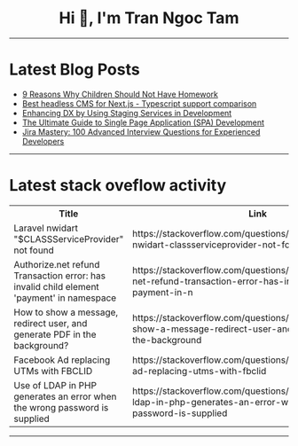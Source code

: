 <h1 align="center">Hi 👋, I'm Tran Ngoc Tam</h1>

---

# Latest Blog Posts 
<!-- BLOG-POST-LIST:START -->
- [9 Reasons Why Children Should Not Have Homework](https://dev.to/tarunfulera/9-reasons-why-children-should-not-have-homework-5671)
- [Best headless CMS for Next.js - Typescript support comparison](https://dev.to/flotiq/best-headless-cms-for-nextjs-typescript-support-comparison-3j14)
- [Enhancing DX by Using Staging Services in Development](https://dev.to/woovi/enhancing-dx-by-using-staging-services-in-development-3f0d)
- [The Ultimate Guide to Single Page Application &lpar;SPA&rpar; Development](https://dev.to/ram_fb361bc2f8f94e06772e2/the-ultimate-guide-to-single-page-application-spa-development-4ecg)
- [Jira Mastery: 100 Advanced Interview Questions for Experienced Developers](https://dev.to/abhay_yt_52a8e72b213be229/jira-mastery-100-advanced-interview-questions-for-experienced-developers-1b54)
<!-- BLOG-POST-LIST:END -->

---

# Latest stack oveflow activity
<table>
  <tr><th>Title</th><th>Link</th></tr>
  <!-- STACKOVERFLOW:START --><tr><td>Laravel nwidart &quot;$CLASSServiceProvider&quot; not found</td><td>https://stackoverflow.com/questions/79377380/laravel-nwidart-classserviceprovider-not-found</td></tr><tr><td>Authorize.net refund Transaction error: has invalid child element &#39;payment&#39; in namespace</td><td>https://stackoverflow.com/questions/79377299/authorize-net-refund-transaction-error-has-invalid-child-element-payment-in-n</td></tr><tr><td>How to show a message, redirect user, and generate PDF in the background?</td><td>https://stackoverflow.com/questions/79377175/how-to-show-a-message-redirect-user-and-generate-pdf-in-the-background</td></tr><tr><td>Facebook Ad replacing UTMs with FBCLID</td><td>https://stackoverflow.com/questions/79377168/facebook-ad-replacing-utms-with-fbclid</td></tr><tr><td>Use of LDAP in PHP generates an error when the wrong password is supplied</td><td>https://stackoverflow.com/questions/79377125/use-of-ldap-in-php-generates-an-error-when-the-wrong-password-is-supplied</td></tr><!-- STACKOVERFLOW:END -->
</table>

---


